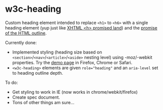 w3c-heading
============

Custom heading element intended to replace `<h1>` to `<h6>` with a single heading element (yup just like [XHTML &lt;h> promised land](http://www.w3.org/TR/xhtml2/mod-structural.html#sec_8.5.)) and the [promise of the HTML outline](http://blog.paciellogroup.com/2013/10/html5-document-outline/).

Currently done:

* Implemented styling (heading size based on `<section>`/`<nav>`/`<article>`/`<aside>` nesting level) using -moz/-webkit properties. Try the [demo page](http://thepaciellogroup.github.io/w3c-heading/) in Firefox, Chrome or Safari.
* `<w3c-heading>` elements are given `role="heading"` and an `aria-level` set to heading outline depth.

To do:

* Get styling to work in IE (now works in chrome/webkit/firefox)
* Create spec document.
* Tons of other things am sure...
